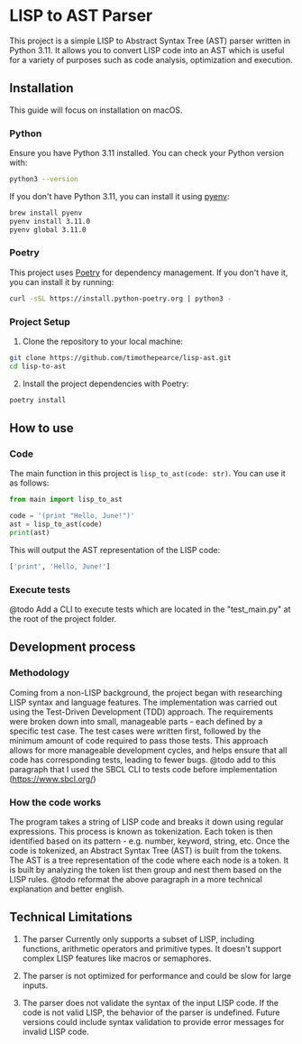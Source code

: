 # LISP to AST Parser

This project is a simple LISP to Abstract Syntax Tree (AST) parser written in Python 3.11. 
It allows you to convert LISP code into an AST which is useful for a variety of purposes such as code analysis, optimization and execution.

## Installation

This guide will focus on installation on macOS.

### Python

Ensure you have Python 3.11 installed. You can check your Python version with:

```bash
python3 --version
```

If you don't have Python 3.11, you can install it using [pyenv](https://github.com/pyenv/pyenv):

```bash
brew install pyenv
pyenv install 3.11.0
pyenv global 3.11.0
```

### Poetry

This project uses [Poetry](https://python-poetry.org/) for dependency management. If you don't have it, you can install it by running:

```bash
curl -sSL https://install.python-poetry.org | python3 -
```

### Project Setup

1. Clone the repository to your local machine:

```bash
git clone https://github.com/timothepearce/lisp-ast.git
cd lisp-to-ast
```

2. Install the project dependencies with Poetry:

```bash
poetry install
```

## How to use

### Code

The main function in this project is `lisp_to_ast(code: str)`. You can use it as follows:

```python
from main import lisp_to_ast

code = '(print "Hello, June!")'
ast = lisp_to_ast(code)
print(ast)
```

This will output the AST representation of the LISP code:

```python
['print', 'Hello, June!']
```

### Execute tests

@todo Add a CLI to execute tests which are located in the "test_main.py" at the root of the project folder.

## Development process

### Methodology

Coming from a non-LISP background, the project began with researching LISP syntax and language features. The implementation was carried out using the Test-Driven Development (TDD) approach. The requirements were broken down into small, manageable parts - each defined by a specific test case. The test cases were written first, followed by the minimum amount of code required to pass those tests. This approach allows for more manageable development cycles, and helps ensure that all code has corresponding tests, leading to fewer bugs.
@todo add to this paragraph that I used the SBCL CLI to tests code before implementation (https://www.sbcl.org/)

### How the code works

The program takes a string of LISP code and breaks it down using regular expressions. 
This process is known as tokenization. Each token is then identified based on its pattern - e.g. number, keyword, string, etc. Once the code is tokenized, an Abstract Syntax Tree (AST) is built from the tokens. The AST is a tree representation of the code where each node is a token. It is built by analyzing the token list then group and nest them based on the LISP rules.
@todo reformat the above paragraph in a more technical explanation and better english.

## Technical Limitations

1. The parser Currently only supports a subset of LISP, including functions, arithmetic operators and primitive types. It doesn't support complex LISP features like macros or semaphores.

2. The parser is not optimized for performance and could be slow for large inputs.

3. The parser does not validate the syntax of the input LISP code. If the code is not valid LISP, the behavior of the parser is undefined. Future versions could include syntax validation to provide error messages for invalid LISP code.
